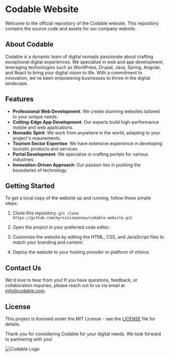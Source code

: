 # Codable Website

Welcome to the official repository of the Codable website. This repository contains the source code and assets for our company website.

## About Codable

Codable is a dynamic team of digital nomads passionate about crafting exceptional digital experiences. We specialize in web and app development, leveraging technologies such as WordPress, Drupal, Java, Spring, Angular, and React to bring your digital vision to life. With a commitment to innovation, we've been empowering businesses to thrive in the digital landscape.

## Features

- **Professional Web Development**: We create stunning websites tailored to your unique needs.
- **Cutting-Edge App Development**: Our experts build high-performance mobile and web applications.
- **Nomadic Spirit**: We work from anywhere in the world, adapting to your project's requirements.
- **Tourism Sector Expertise**: We have extensive experience in developing touristic products and services.
- **Portal Development**: We specialize in crafting portals for various industries.
- **Innovation-Driven Approach**: Our passion lies in pushing the boundaries of technology.

## Getting Started

To get a local copy of the website up and running, follow these simple steps:

1. Clone this repository.
```git clone https://github.com/myrsiniioannou/codable-website.git```

2. Open the project in your preferred code editor.

3. Customize the website by editing the HTML, CSS, and JavaScript files to match your branding and content.

4. Deploy the website to your hosting provider or platform of choice.

## Contact Us

We'd love to hear from you! If you have questions, feedback, or collaboration inquiries, please reach out to us via email at [info@codable.com](mailto:info@codable.gr).

## License

This project is licensed under the MIT License - see the [LICENSE](MIT-LICENSE.txt) file for details.

Thank you for considering Codable for your digital needs. We look forward to partnering with you!

![Codable Logo](public/codable.png)
